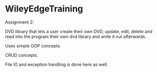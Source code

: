 # WileyEdgeTraining


Assignment 2:

DVD library that lets a user create their own DVD, update, edit, delete and read into the program their own dvd library and write it out afterwards.

Uses simple OOP concepts.

CRUD concepts.

File IO and exception handling is done here as well.
